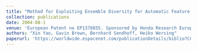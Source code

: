 ```yaml
---
title: "Method for Exploiting Ensemble Diversity for Automatic Feature Extraction"
collection: publications
date: 2004-08-1
venue: 'European Patent no EP1378855. Sponsored by Honda Research Europe'
authors: "Xin Yao, Gavin Brown, Bernhard Sendhoff, Heiko Wersing"
paperurl: 'https://worldwide.espacenet.com/publicationDetails/biblio?CC=EP&NR=1378855&KC=&FT=E&locale=en_EP'
---
```

